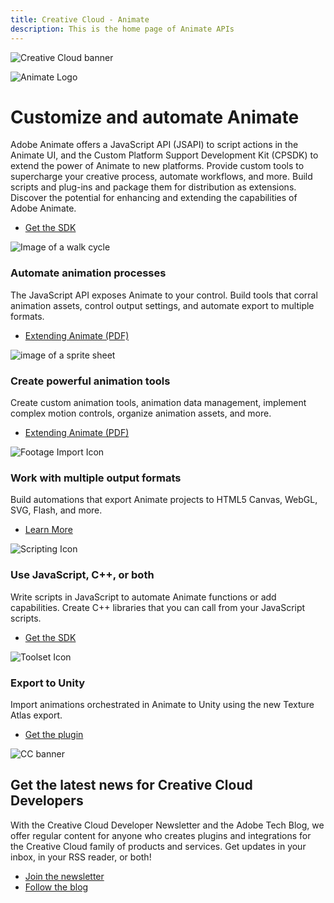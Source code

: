 ```yaml
---
title: Creative Cloud - Animate
description: This is the home page of Animate APIs
---
```


<Hero slots="image, icon, heading, text, buttons" variant="halfwidth" />

![Creative Cloud banner](images/cc-hero.png)

![Animate Logo](images/an_appicon_256.svg)

# Customize and automate Animate

Adobe Animate offers a JavaScript API (JSAPI) to script actions in the Animate UI, and the Custom Platform Support Development Kit (CPSDK) to extend the power of Animate to new platforms. Provide custom tools to supercharge your creative process, automate workflows, and more. Build scripts and plug-ins and package them for distribution as extensions. Discover the potential for enhancing and extending the capabilities of Adobe Animate.

* [Get the SDK](https://console.adobe.io/downloads/an)

<TextBlock slots="image, heading, text, buttons" width="50%" theme="light" isCentered />

![Image of a walk cycle](images/animate-feature1-resized_17383483.png)

### Automate animation processes

The JavaScript API exposes Animate to your control. Build tools that corral animation assets, control output settings, and automate export to multiple formats.

- [Extending Animate (PDF)](http://help.adobe.com/en_US/flash/cs/extend/flash_extending_reference.pdf)

<TextBlock slots="image, heading, text, buttons" width="50%" theme="light" isCentered />

![image of a sprite sheet](images/animate-feature3-resized_29228122.png)

### Create powerful animation tools

Create custom animation tools, animation data management, implement complex motion controls, organize animation assets, and more.

- [Extending Animate (PDF)](http://help.adobe.com/en_US/flash/cs/extend/flash_extending_reference.pdf)


<TextBlock slots="image, heading, text, links" width="33%" theme="light" isCentered />

![Footage Import Icon](images/S_IlluFootageImport_96.svg)

### Work with multiple output formats

Build automations that export Animate projects to HTML5 Canvas, WebGL, SVG, Flash, and more.

* [Learn More](https://console.adobe.io/downloads/an)

<TextBlock slots="image, heading, text, links" width="33%" theme="light" isCentered />

![Scripting Icon](images/S_IlluScriptingAndActions_96.svg)

### Use JavaScript, C++, or both

Write scripts in JavaScript to automate Animate functions or add capabilities. Create C++ libraries that you can call from your JavaScript scripts.

* [Get the SDK](https://console.adobe.io/downloads/an)

<TextBlock slots="image, heading, text, links" width="33%" theme="light" isCentered />

![Toolset Icon](images/S_IlluToolSet_96.svg)

### Export to Unity

Import animations orchestrated in Animate to Unity using the new Texture Atlas export.

* [Get the plugin](https://console.adobe.io/downloads/an)

<SummaryBlock slots="image, heading, text, buttons" background="rgb(9, 90, 186)" />

![CC banner](images/cc-banner.png)

## Get the latest news for Creative Cloud Developers

With the Creative Cloud Developer Newsletter and the Adobe Tech Blog, we offer regular content for anyone who creates plugins and integrations for the Creative Cloud family of products and services. Get updates in your inbox, in your RSS reader, or both!

- [Join the newsletter](http://adobe.ly/devnews)
- [Follow the blog](https://medium.com/adobetech)
